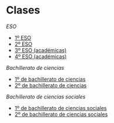 # Clases

*ESO*
   * [1º ESO](clases/E1/README.md)
   * [2º ESO](clases/E2/README.md)
   * [3º ESO (académicas)](clases/E3/README.md)
   * [4º ESO (académicas)](clases/E4/README.md)

*Bachillerato de ciencias*
   * [1º de bachillerato de ciencias](clases/BC1/README.md)
   * [2º de bachillerato de ciencias](clases/BC2/README.md)

*Bachillerato de ciencias sociales*
   * [1º de bachillerato de ciencias sociales](clases/BS1/README.md)
   * [2º de bachillerato de ciencias sociales](clases/BS2/README.md)
